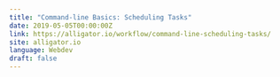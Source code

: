 ```yaml
---
title: "Command-line Basics: Scheduling Tasks"
date: 2019-05-05T00:00:00Z
link: https://alligator.io/workflow/command-line-scheduling-tasks/
site: alligator.io
language: Webdev
draft: false
---
```


